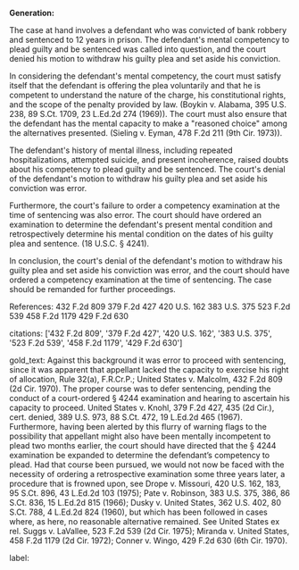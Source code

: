**Generation:**


The case at hand involves a defendant who was convicted of bank robbery and sentenced to 12 years in prison. The defendant's mental competency to plead guilty and be sentenced was called into question, and the court denied his motion to withdraw his guilty plea and set aside his conviction.

In considering the defendant's mental competency, the court must satisfy itself that the defendant is offering the plea voluntarily and that he is competent to understand the nature of the charge, his constitutional rights, and the scope of the penalty provided by law. (Boykin v. Alabama, 395 U.S. 238, 89 S.Ct. 1709, 23 L.Ed.2d 274 (1969)). The court must also ensure that the defendant has the mental capacity to make a "reasoned choice" among the alternatives presented. (Sieling v. Eyman, 478 F.2d 211 (9th Cir. 1973)).

The defendant's history of mental illness, including repeated hospitalizations, attempted suicide, and present incoherence, raised doubts about his competency to plead guilty and be sentenced. The court's denial of the defendant's motion to withdraw his guilty plea and set aside his conviction was error.

Furthermore, the court's failure to order a competency examination at the time of sentencing was also error. The court should have ordered an examination to determine the defendant's present mental condition and retrospectively determine his mental condition on the dates of his guilty plea and sentence. (18 U.S.C. § 4241).

In conclusion, the court's denial of the defendant's motion to withdraw his guilty plea and set aside his conviction was error, and the court should have ordered a competency examination at the time of sentencing. The case should be remanded for further proceedings.

References:
432 F.2d 809
379 F.2d 427
420 U.S. 162
383 U.S. 375
523 F.2d 539
458 F.2d 1179
429 F.2d 630


citations: ['432 F.2d 809', '379 F.2d 427', '420 U.S. 162', '383 U.S. 375', '523 F.2d 539', '458 F.2d 1179', '429 F.2d 630']

gold_text: Against this background it was error to proceed with sentencing, since it was apparent that appellant lacked the capacity to exercise his right of allocation, Rule 32(a), F.R.Cr.P.; United States v. Malcolm, 432 F.2d 809 (2d Cir. 1970). The proper course was to defer sentencing, pending the conduct of a court-ordered § 4244 examination and hearing to ascertain his capacity to proceed. United States v. Knohl, 379 F.2d 427, 435 (2d Cir.), cert. denied, 389 U.S. 973, 88 S.Ct. 472, 19 L.Ed.2d 465 (1967). Furthermore, having been alerted by this flurry of warning flags to the possibility that appellant might also have been mentally incompetent to plead two months earlier, the court should have directed that the § 4244 examination be expanded to determine the defendant’s competency to plead. Had that course been pursued, we would not now be faced with the necessity of ordering a retrospective examination some three years later, a procedure that is frowned upon, see Drope v. Missouri, 420 U.S. 162, 183, 95 S.Ct. 896, 43 L.Ed.2d 103 (1975); Pate v. Robinson, 383 U.S. 375, 386, 86 S.Ct. 836, 15 L.Ed.2d 815 (1966); Dusky v. United States, 362 U.S. 402, 80 S.Ct. 788, 4 L.Ed.2d 824 (1960), but which has been followed in cases where, as here, no reasonable alternative remained. See United States ex rel. Suggs v. LaVallee, 523 F.2d 539 (2d Cir. 1975); Miranda v. United States, 458 F.2d 1179 (2d Cir. 1972); Conner v. Wingo, 429 F.2d 630 (6th Cir. 1970).

label: 